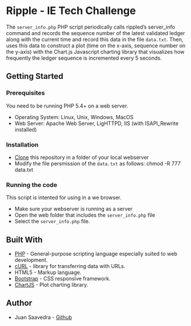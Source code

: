 # Ripple - IE Tech Challenge

The `server_info.php` PHP script periodically calls rippled’s server_info command and records the sequence number of the latest validated ledger along with the current time and record this data in the file `data.txt`. Then, uses this data to construct a plot (time on the x-axis, sequence number on the y-axis) with the Chart.js Javascript charting library that visualizes how frequently the ledger sequence is incremented every 5 seconds. 

## Getting Started

### Prerequisites

You need to be running PHP 5.4+ on a web server.

* Operating System: Linux, Unix, Windows, MacOS
* Web Server: Apache Web Server, LigHTTPD, IIS (with ISAPI_Rewrite installed)

### Installation

* [Clone](https://help.github.com/en/github/creating-cloning-and-archiving-repositories/cloning-a-repository) this repository in a folder of your local webserver
* Modify the file persmission of the `data.txt` as follows: chmod -R 777 data.txt

### Running the code

This script is intented for using in a we browser. 

* Make sure your webserver is running as a server
* Open the web folder that includes the `server_info.php` file
* Select the `server_info.php` file.

## Built With

* [PHP](https://www.php.net) - General-purpose scripting language especially suited to web development.
* [cURL](https://curl.haxx.se/) - library for transferring data with URLs.
* HTML5 - Markup language.
* [Bootstrap](https://getbootstrap.com/) - CSS responsive framework.
* [ChartJS](https://www.chartjs.org/) - Plot charting library.

## Author

* Juan Saavedra - [Github](https://github.com/saavedrajj)